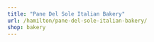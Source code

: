 ```yaml
---
title: "Pane Del Sole Italian Bakery"
url: /hamilton/pane-del-sole-italian-bakery/
shop: bakery
---
```

